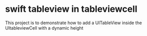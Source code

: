 # swift tableview in tableviewcell
This project is to demonstrate how to add a UITableView inside the UItableviewCell with a dynamic height
